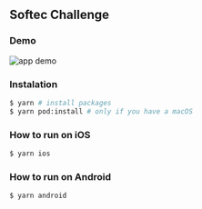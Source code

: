 ## Softec Challenge

### Demo
![app demo](assets/softec-challenge-demo.gif)

### Instalation
```sh
$ yarn # install packages
$ yarn pod:install # only if you have a macOS
```

### How to run on iOS
```sh
$ yarn ios
```

### How to run on Android
```sh
$ yarn android
```